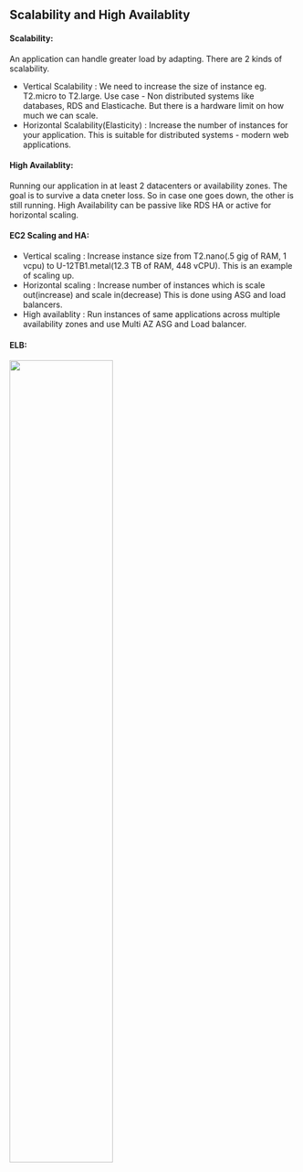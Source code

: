 ## Scalability and High Availablity

#### Scalability:

An application can handle greater load by adapting. There are 2 kinds of scalability.
+ Vertical Scalability : We need to increase the size of instance eg. T2.micro to T2.large. Use case - Non distributed systems like databases, RDS and Elasticache. But there is a hardware limit on how much we can scale.
+ Horizontal Scalability(Elasticity) : Increase the number of instances for your application. This is suitable for distributed systems - modern web applications.

#### High Availablity:

Running our application in at least 2 datacenters or availability zones. The goal is to survive a data cneter loss. So in case one goes down, the other is still running. High Availability can be passive like RDS HA or active for horizontal scaling. 

#### EC2 Scaling and HA:
+ Vertical scaling : Increase instance size from T2.nano(.5 gig of RAM, 1 vcpu) to U-12TB1.metal(12.3 TB of RAM, 448 vCPU). This is an example of scaling up.
+ Horizontal scaling : Increase number of instances which is scale out(increase) and scale in(decrease) This is done using ASG and load balancers.
+ High availablity : Run instances of same applications across multiple availability zones and use Multi AZ ASG and Load balancer.

#### ELB:

<img src="https://raw.githubusercontent.com/dhrub123/AWS/master/EC2/images/ELB.png" width="60%" height="60%"/>
